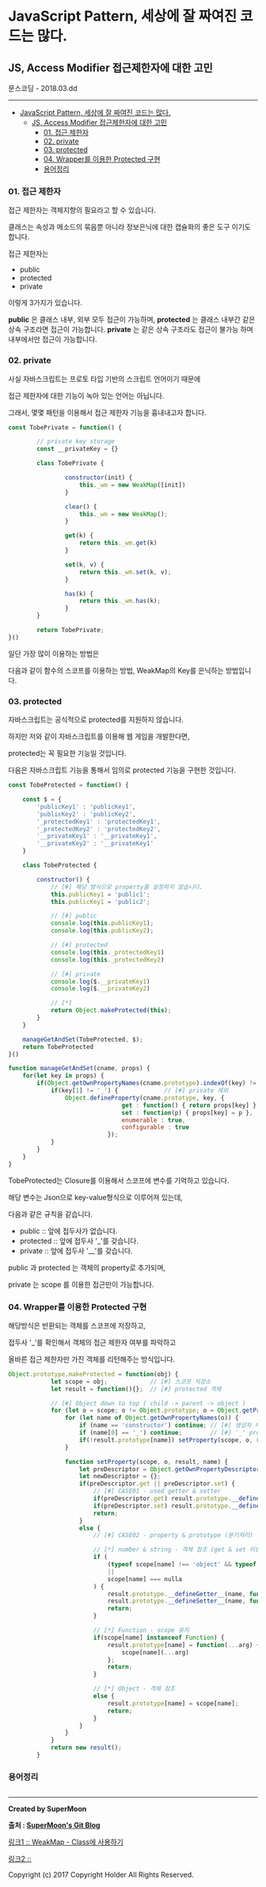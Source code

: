 # JavaScript Pattern, 세상에 잘 짜여진 코드는 많다.
## JS, Access Modifier 접근제한자에 대한 고민
<div class="pull-right"> 문스코딩 - 2018.03.dd </div>

---

<!-- @import "[TOC]" {cmd="toc" depthFrom=1 depthTo=6 orderedList=false} -->
<!-- code_chunk_output -->

* [JavaScript Pattern, 세상에 잘 짜여진 코드는 많다.](#javascript-pattern-세상에-잘-짜여진-코드는-많다)
	* [JS, Access Modifier 접근제한자에 대한 고민](#js-access-modifier-접근제한자에-대한-고민)
		* [01. 접근 제한자](#01-접근-제한자)
		* [02. private](#02-private)
		* [03. protected](#03-protected)
		* [04. Wrapper를 이용한 Protected 구현](#04-wrapper를-이용한-protected-구현)
		* [용어정리](#용어정리)

<!-- /code_chunk_output -->


### 01. 접근 제한자

접근 제한자는 객체지향의 필요라고 할 수 있습니다.

클래스는 속성과 메소드의 묶음뿐 아니라 정보은닉에 대한 캡슐화의 좋은 도구 이기도 합니다.

접근 제한자는

- public
- protected
- private

이렇게 3가지가 있습니다.

**public** 은 클래스 내부, 외부 모두 접근이 가능하며,
**protected** 는 클래스 내부간 같은 상속 구조라면 접근이 가능합니다.
**private** 는 같은 상속 구조라도 접근이 불가능 하며 내부에서만 접근이 가능합니다.

### 02. private

사실 자바스크립트는 프로토 타입 기반의 스크립트 언어이기 때문에

접근 제한자에 대한 기능이 녹아 있는 언어는 아닙니다.

그래서, 몇몇 패턴을 이용해서 접근 제한자 기능을 흉내내고자 합니다.

```js
const TobePrivate = function() {

		// private key storage
		const __privateKey = {}

		class TobePrivate {

				constructor(init) {
					this._wm = new WeakMap([init])
				}

				clear() {
					this._wm = new WeakMap();
				}

				get(k) {
					return this._wm.get(k)
				}

				set(k, v) {
					return this._wm.set(k, v);
				}

				has(k) {
					return this._wm.has(k);
				}
		}

		return TobePrivate;
}()
```

일단 가장 많이 이용하는 방법은

다음과 같이 함수의 스코프를 이용하는 방법, WeakMap의 Key를 은닉하는 방법입니다.

### 03. protected

자바스크립트는 공식적으로 protected를 지원하지 않습니다.

하지만 저와 같이 자바스크립트를 이용해 웹 게임을 개발한다면,

protected는 꼭 필요한 기능일 것입니다.

다음은 자바스크립트 기능을 통해서 임의로 protected 기능을 구현한 것입니다.

```js
const TobeProtected = function() {

	const $ = {
		'publicKey1' : 'publicKey1',
		'publicKey2' : 'publicKey2',
		'_protectedKey1' : 'protectedKey1',
		'_protectedKey2' : 'protectedKey2',
		'__privateKey1' : '__privateKey1',
		'__privateKey2' : '__privateKey1'
	}

	class TobeProtected {

		constructor() {
			// [#] 해당 방식으로 property를 설정하지 않습니다.
			this.publicKey1 = 'public1';
			this.publicKey1 = 'public2';

			// [#] public
			console.log(this.publicKey1);
			console.log(this.publicKey2);

			// [#] protected
			console.log(this._protectedKey1)
			console.log(this._protectedKey2)

			// [#] private
			console.log($.__privateKey1)
			console.log($.__privateKey2)

			// [*]
			return Object.makeProtected(this);
		}
	}

	manageGetAndSet(TobeProtected, $);
	return TobeProtected
}()

function manageGetAndSet(cname, props) {
	for(let key in props) {
		if(Object.getOwnPropertyNames(cname.prototype).indexOf(key) != 1){	// [#] class 내부 선언
			if(key[1] != '_') {				// [#] private 제외
				Object.defineProperty(cname.prototype, key, {
								get : function() { return props[key] },
								set : function(p) { props[key] = p },
								enumerable : true,
								configurable : true
							});
			}
		}
	}
}

```

TobeProtected는 Closure를 이용해서 스코프에 변수를 기억하고 있습니다.

해당 변수는 Json으로 key-value형식으로 이루어져 있는데,

다음과 같은 규칙을 같습니다.

- public :: 앞에 접두사가 없습니다.
- protected :: 앞에 접두사 '\_'를 갖습니다.
- private :: 앞에 접두사 '\_\_'를 갖습니다.

public 과 protected 는 객체의 property로 추가되며,

private 는 scope 를 이용한 접근만이 가능합니다.

### 04. Wrapper를 이용한 Protected 구현

해당방식은 반환되는 객체를 스코프에 저장하고,

접두사 '\_'를 확인해서 객체의 접근 제한자 여부를 파악하고

올바른 접근 제한자만 가진 객체를 리턴해주는 방식입니다.

```js
Object.prototype.makeProtected = function(obj) {
			let scope = obj;            // [#] 스코프 저장소
			let result = function(){};  // [#] protected 객체

			// [#] Object down to top ( child -> parent -> object )
			for (let o = scope; o != Object.prototype; o = Object.getPrototypeOf(o)) {
				for (let name of Object.getOwnPropertyNames(o)) {
					if (name == 'constructor') continue; // [#] 생성자 제외
					if (name[0] == '_') continue;        // [#] '_' protected 제외
					if(!result.prototype[name]) setProperty(scope, o, result, name);
				}

				function setProperty(scope, o, result, name) {
					let preDescriptor = Object.getOwnPropertyDescriptor(o, name);
					let newDescriptor = {};
					if(preDescriptor.get || preDescriptor.set) {
						// [#] CASE01 - used getter & setter
						if(preDescriptor.get) result.prototype.__defineGetter__(name, function() { return scope[name] });
						if(preDescriptor.set) result.prototype.__defineSetter__(name, function(arg) { scope[name] = arg });
						return;
					}
					else {
						// [#] CASE02 - property & prototype (분기처리)

						// [*] number & string - 객체 참조 (get & set 이용)
						if (
							(typeof scope[name] !== 'object' && typeof scope[name] !== 'function')
							||
							scope[name] === nulla
						) {
							result.prototype.__defineGetter__(name, function() { return scope[name] });
							result.prototype.__defineSetter__(name, function(arg) { scope[name] = arg });
							return;
						}

						// [*] Function - scope 유지
						if(scope[name] instanceof Function) {
							result.prototype[name] = function(...arg) {
								scope[name](...arg)
							};
							return;
						}

						// [*] Object - 객체 참조
						else {
							result.prototype[name] = scope[name];
							return;
						}
					}
				}
			}
			return new result();
		}
```

### 용어정리
```

```

---

**Created by SuperMoon**

**출처 : [SuperMoon's Git Blog](https://github.com/jm921106)**

[링크1 :: WeakMap - Class에 사용하기 ](https://developer.mozilla.org/ko/docs/Web/JavaScript/Reference/Global_Objects/WeakMap)

[링크2 :: ]()

Copyright (c) 2017 Copyright Holder All Rights Reserved.
